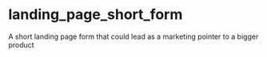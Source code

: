 # landing_page_short_form
A short landing page form that could lead as a marketing pointer to a bigger product
